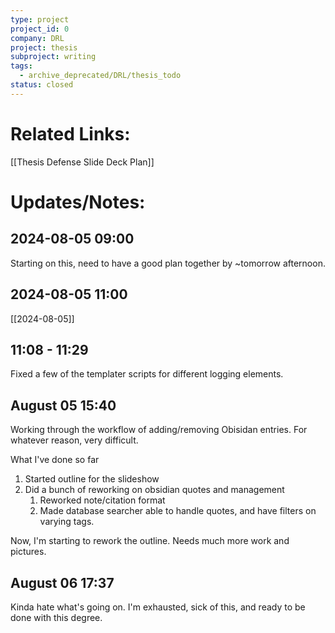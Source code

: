 ```yaml
---
type: project
project_id: 0
company: DRL
project: thesis
subproject: writing
tags:
  - archive_deprecated/DRL/thesis_todo
status: closed
---
```

# Related Links:
[[Thesis Defense Slide Deck Plan]]

# Updates/Notes:
## 2024-08-05 09:00 
Starting on this, need to have a good plan together by ~tomorrow afternoon. 

## 2024-08-05 11:00
[[2024-08-05]]

## 11:08 - 11:29
Fixed a few of the templater scripts for different logging elements. 

## August 05 15:40
Working through the workflow of adding/removing Obisidan entries. For whatever reason, very difficult. 

What I've done so far
1. Started outline for the slideshow
2. Did a bunch of reworking on obsidian quotes and management
	1. Reworked note/citation format
	2. Made database searcher able to handle quotes, and have filters on varying tags. 

Now, I'm starting to rework the outline. Needs much more work and pictures. 

## August 06  17:37
Kinda hate what's going on. I'm exhausted, sick of this, and ready to be done with this degree. 